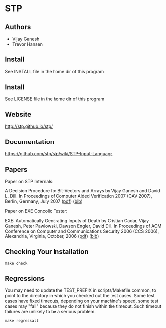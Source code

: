 # STP

## Authors

* Vijay Ganesh
* Trevor Hansen


## Install

See INSTALL file in the home dir of this program


## Install

See LICENSE file in the home dir of this program


## Website

http://stp.github.io/stp/


## Documentation

https://github.com/stp/stp/wiki/STP-Input-Language


## Papers

Paper on STP Internals:

A Decision Procedure for Bit-Vectors and Arrays by Vijay Ganesh and David L. Dill. In Proceedings of Computer Aided Verification 2007 (CAV 2007), Berlin, Germany, July 2007 ([pdf](http://people.csail.mit.edu/vganesh/Publications_files/vg2007-STP-CAV.pdf)) ([bib](http://people.csail.mit.edu/vganesh/STP_files/STP-ganesh-07.bib))

Paper on EXE Concolic Tester:

EXE: Automatically Generating Inputs of Death by Cristian Cadar, Vijay Ganesh, Peter Pawlowski, Dawson Engler, David Dill. In Proceedings of ACM Conference on Computer and Communications Security 2006 (CCS 2006), Alexandria, Virginia, October, 2006 ([pdf](http://people.csail.mit.edu/vganesh/Publications_files/vg2006-EXE-CCS.pdf)) ([bib](http://people.csail.mit.edu/vganesh/STP_files/EXE-cadarganesh-06.bib))

## Checking Your Installation

```
make check
```


## Regressions

You may need to update the TEST_PREFIX in scripts/Makefile.common, to point to the
directory in which you checked out the test cases. Some test cases have fixed timeouts,
depending on your machine's speed, some test cases may "fail" because they do not 
finish within the timeout. Such timeout failures are unlikely to be a serious problem.

```
make regressall
```
